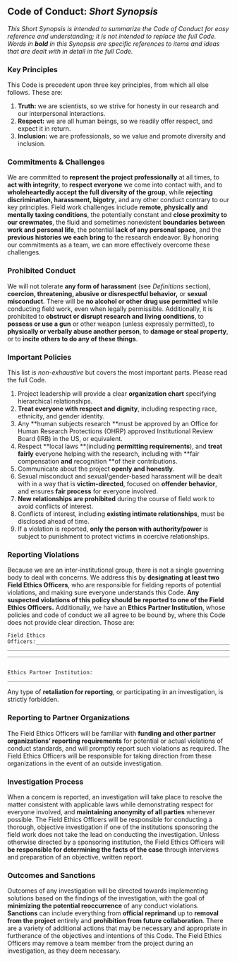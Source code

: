 ## **Code of Conduct: _Short Synopsis_**

_This Short Synopsis is intended to summarize the Code of Conduct for easy reference and understanding; it is not intended to replace the full Code. Words in **bold** in this Synopsis are specific references to items and ideas that are dealt with in detail in the full Code._ 


### Key Principles 

This Code is precedent upon three key principles, from which all else follows. These are:

1. **Truth:** we are scientists, so we strive for honesty in our research and our interpersonal interactions.
2. **Respect:** we are all human beings, so we readily offer respect, and expect it in return.
3. **Inclusion:** we are professionals, so we value and promote diversity and inclusion.


### Commitments & Challenges

We are committed to **represent the project professionally** at all times, to **act with integrity**, to **respect everyone** we come into contact with, and to **wholeheartedly accept the full diversity of the group**, while **rejecting discrimination, harassment, bigotry**, and any other conduct contrary to our key principles. Field work challenges include **remote, physically and mentally taxing conditions**, the potentially constant and **close proximity to our crewmates**, the fluid and sometimes nonexistent **boundaries between work and personal life**, the potential **lack of any personal space**, and the **previous histories we each bring** to the research endeavor. By honoring our commitments as a team, we can more effectively overcome these challenges. 


### Prohibited Conduct

We will not tolerate **any form of harassment** (see _Definitions_ section), **coercion, threatening, abusive or disrespectful behavior,** or **sexual misconduct**. There will be **no alcohol or other drug use permitted** while conducting field work, even when legally permissible. Additionally, it is prohibited to **obstruct or disrupt research and living conditions**, to **possess or use a gun** or other weapon (unless expressly permitted), to **physically or verbally abuse another person**, to **damage or steal property**, or to **incite others to do any of these things**. 


### Important Policies

This list is _non-exhaustive_ but covers the most important parts. Please read the full Code.

1. Project leadership will provide a clear **organization chart** specifying hierarchical relationships.
2. **Treat everyone with respect and dignity**, including respecting race, ethnicity, and gender identity.
3. Any **human subjects research **must be approved by an Office for Human Research Protections (OHRP) approved Institutional Review Board (IRB) in the US, or equivalent.
4. Respect **local laws **(including **permitting requirements**), and **treat fairly** everyone helping with the research, including with **fair compensation **and** recognition **of their contributions. 
5. Communicate about the project **openly and honestly**. 
6. Sexual misconduct and sexual/gender-based harassment will be dealt with in a way that is **victim-directed**, focused on **offender behavior**, and ensures **fair process** for everyone involved. 
7. **New relationships are prohibited** during the course of field work to avoid conflicts of interest. 
8. Conflicts of interest, including **existing intimate relationships**, must be disclosed ahead of time.
9. If a violation is reported, **only the person with authority/power** is subject to punishment to protect victims in coercive relationships.


### Reporting Violations 

Because we are an inter-institutional group, there is not a single governing body to deal with concerns. We address this by **designating at least two Field Ethics Officers**, who are responsible for fielding reports of potential violations, and making sure everyone understands this Code. **Any suspected violations of this policy should be reported to one of the Field Ethics Officers.** Additionally, we have an **Ethics Partner Institution**, whose policies and code of conduct we all agree to be bound by, where this Code does not provide clear direction. Those are: 


    Field Ethics Officers:_________________________________________________________________ _________________________________________________________________________________ _________________________________________________________________________________


    Ethics Partner Institution: _____________________________________________________________

Any type of **retaliation for reporting**, or participating in an investigation, is strictly forbidden. 


### Reporting to Partner Organizations 

The Field Ethics Officers will be familiar with **funding and other partner organizations’ reporting requirements** for potential or actual violations of conduct standards, and will promptly report such violations as required. The Field Ethics Officers will be responsible for taking direction from these organizations in the event of an outside investigation. 


### Investigation Process

When a concern is reported, an investigation will take place to resolve the matter consistent with applicable laws while demonstrating respect for everyone involved, and **maintaining anonymity of all parties** whenever possible. The Field Ethics Officers will be responsible for conducting a thorough, objective investigation if one of the institutions sponsoring the field work does not take the lead on conducting the investigation. Unless otherwise directed by a sponsoring institution, the Field Ethics Officers will **be responsible for determining the facts of the case** through interviews and preparation of an objective, written report. 


### Outcomes and Sanctions

Outcomes of any investigation will be directed towards implementing solutions based on the findings of the investigation, with the goal of **minimizing the potential reoccurrence** of any conduct violations. **Sanctions** can include everything from **official reprimand** up to **removal from the project** entirely and **prohibition from future collaboration**. There are a variety of additional actions that may be necessary and appropriate in furtherance of the objectives and intentions of this Code. The Field Ethics Officers may remove a team member from the project during an investigation, as they deem necessary.
